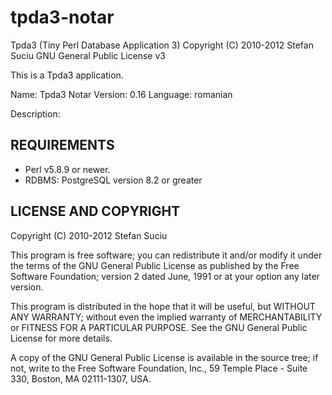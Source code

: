 tpda3-notar
===========

Tpda3 (Tiny Perl Database Application 3)
Copyright (C) 2010-2012  Stefan Suciu
GNU General Public License v3

This is a Tpda3 application.

Name:     Tpda3 Notar
Version:  0.16
Language: romanian

Description:


REQUIREMENTS
------------

- Perl v5.8.9 or newer.
- RDBMS:  PostgreSQL version 8.2 or greater


LICENSE AND COPYRIGHT
---------------------

Copyright (C) 2010-2012 Stefan Suciu

This program is free software; you can redistribute it and/or modify
it under the terms of the GNU General Public License as published by
the Free Software Foundation; version 2 dated June, 1991 or at your option
any later version.

This program is distributed in the hope that it will be useful,
but WITHOUT ANY WARRANTY; without even the implied warranty of
MERCHANTABILITY or FITNESS FOR A PARTICULAR PURPOSE.  See the
GNU General Public License for more details.

A copy of the GNU General Public License is available in the source tree;
if not, write to the Free Software Foundation, Inc.,
59 Temple Place - Suite 330, Boston, MA 02111-1307, USA.
